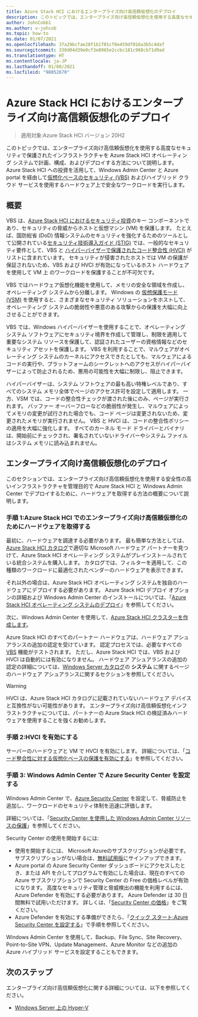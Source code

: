 ```yaml
---
title: Azure Stack HCI におけるエンタープライズ向け高信頼仮想化のデプロイ
description: このトピックでは、エンタープライズ向け高信頼仮想化を使用する高度なセキュリティで保護されたインフラストラクチャを Azure Stack HCI オペレーティング システムで計画、構成、およびデプロイする方法について説明します。
author: JohnCobb1
ms.author: v-johcob
ms.topic: how-to
ms.date: 01/07/2021
ms.openlocfilehash: 37a29bcfae28f1b1f01cf8e459df016a3b5c4daf
ms.sourcegitcommit: 330d04d39e0cf3e8965e2ccbc181c968cb71d9ad
ms.translationtype: HT
ms.contentlocale: ja-JP
ms.lasthandoff: 01/08/2021
ms.locfileid: "98052670"
---
```

# <a name="deploy-trusted-enterprise-virtualization-on-azure-stack-hci"></a>Azure Stack HCI におけるエンタープライズ向け高信頼仮想化のデプロイ

>適用対象:Azure Stack HCI バージョン 20H2

このトピックでは、エンタープライズ向け高信頼仮想化を使用する高度なセキュリティで保護されたインフラストラクチャを Azure Stack HCI オペレーティング システムで計画、構成、およびデプロイする方法について説明します。 Azure Stack HCI への投資を活用して、Windows Admin Center と Azure portal を経由して[仮想化ベースのセキュリティ (VBS)](https://docs.microsoft.com/windows-hardware/design/device-experiences/oem-vbs) およびハイブリッド クラウド サービスを使用するハードウェア上で安全なワークロードを実行します。

## <a name="overview"></a>概要
VBS は、[Azure Stack HCI におけるセキュリティ投資](/windows-server/get-started-19/whats-new-19#security)のキー コンポーネントであり、セキュリティの脅威からホストと仮想マシン (VM) を保護します。 たとえば、国防総省 (DoD) 情報システムのセキュリティを強化するためのツールとして公開されている[セキュリティ技術導入ガイド (STIG)](https://nvd.nist.gov/ncp/checklist/914) では、一般的なセキュリティ要件として、VBS と [ハイパーバイザーで保護されたコード整合性 (HVCI)](https://docs.microsoft.com/windows-hardware/drivers/bringup/device-guard-and-credential-guard) がリストに含まれています。 セキュリティが侵害されたホストでは VM の保護が保証されないため、VBS および HVCI が有効になっているホスト ハードウェアを使用して VM 上 のワークロードを保護することが不可欠です。

VBS ではハードウェア仮想化機能を使用して、メモリの安全な領域を作成し、オペレーティング システムから分離します。 Windows の [仮想保護モード (VSM)](https://docs.microsoft.com/virtualization/hyper-v-on-windows/tlfs/vsm) を使用すると、さまざまなセキュリティ ソリューションをホストして、オペレーティング システムの脆弱性や悪意のある攻撃からの保護を大幅に向上させることができます。

VBS では、Windows ハイパーバイザーを使用することで、オペレーティング システム ソフトウェアにセキュリティ境界を作成して管理し、制限を適用して重要なシステム リソースを保護して、認証されたユーザーの資格情報などのセキュリティ アセットを保護します。 VBS を利用することで、マルウェアがオペレーティング システムのカーネルにアクセスできたとしても、マルウェアによるコードの実行や、プラットフォームのシークレットへのアクセスがハイパーバイザーによって防止されるため、悪用の可能性を大幅に制限し、阻止できます。

ハイパーバイザーは、システム ソフトウェアの最も高い特権レベルであり、すべてのシステム メモリ全体でページのアクセス許可を設定して適用します。 一方、VSM では、コードの整合性チェックが渡された後にのみ、ページが実行されます。 バッファー オーバーフローなどの脆弱性が発生し、マルウェアによってメモリの変更が試行された場合でも、コード ページは変更されないため、変更されたメモリが実行されません。 VBS と HVCI は、コードの整合性ポリシーの適用を大幅に強化します。 すべてのカーネル モード ドライバーとバイナリは、開始前にチェックされ、署名されていないドライバーやシステム ファイルはシステム メモリに読み込まれません。

## <a name="deploy-trusted-enterprise-virtualization"></a>エンタープライズ向け高信頼仮想化のデプロイ
このセクションでは、エンタープライズ向け高信頼仮想化を使用する安全性の高いインフラストラクチャを管理目的で Azure Stack HCI と Windows Admin Center でデプロイするために、ハードウェアを取得する方法の概要について説明します。

### <a name="step-1-acquire-hardware-for-trusted-enterprise-virtualization-on-azure-stack-hci"></a>手順 1:Azure Stack HCI でのエンタープライズ向け高信頼仮想化のためにハードウェアを取得する
最初に、ハードウェアを調達する必要があります。 最も簡単な方法としては、[Azure Stack HCI カタログ](https://hcicatalog.azurewebsites.net)で適切な Microsoft ハードウェア パートナーを見つけて、Azure Stack HCI オペレーティング システムがプレインストールされている統合システムを購入します。 カタログでは、フィルターを適用して、この種類のワークロードに最適化されたベンダーのハードウェアを表示できます。

それ以外の場合は、Azure Stack HCI オペレーティング システムを独自のハードウェアにデプロイする必要があります。 Azure Stack HCI デプロイ オプションの詳細および Windows Admin Center のインストールについては、「[Azure Stack HCI オペレーティング システムのデプロイ](./operating-system.md)」を参照してください。

次に、Windows Admin Center を使用して、[Azure Stack HCI クラスターを作成します](./create-cluster.md)。

Azure Stack HCI のすべてのパートナー ハードウェアは、ハードウェア アシュアランスの追加の認定を受けています。 認定プロセスでは、必要なすべての [VBS](https://docs.microsoft.com/windows-hardware/design/device-experiences/oem-vbs) 機能がテストされます。 ただし、Azure Stack HCI では、VBS および HVCI は自動的には有効になりません。 ハードウェア アシュアランスの追加の認定の詳細については、[Windows Server カタログ](https://www.windowsservercatalog.com/content.aspx?ctf=AQinfo-systems.htm#:~:text=Hardware%20Assurance%20Windows%20Server%20systems%20that%20are%20awarded,of%20Windows%20Server%2C%20starting%20with%20Windows%20Server%202016)の **システム** に関するページのハードウェア アシュアランスに関するセクションを参照してください。

   >[!WARNING]
   > HVCI は、Azure Stack HCI カタログに記載されていないハードウェア デバイスと互換性がない可能性があります。 エンタープライズ向け高信頼仮想化インフラストラクチャについては、パートナーの Azure Stack HCI の検証済みハードウェアを使用することを強くお勧めします。

### <a name="step-2-enable-hvci"></a>手順 2:HVCI を有効にする
サーバーのハードウェアと VM で HVCI を有効にします。 詳細については、「[コード整合性に対する仮想化ベースの保護を有効にする](https://docs.microsoft.com/windows/security/threat-protection/device-guard/enable-virtualization-based-protection-of-code-integrity)」を参照してください。

### <a name="step-3-set-up-azure-security-center-in-windows-admin-center"></a>手順 3: Windows Admin Center で Azure Security Center を設定する
Windows Admin Center で、[Azure Security Center](https://docs.microsoft.com/azure/security-center/security-center-introduction) を設定して、脅威防止を追加し、ワークロードのセキュリティ体制を迅速に評価します。

詳細については、「[Security Center を使用した Windows Admin Center リソースの保護](https://docs.microsoft.com/azure/security-center/windows-admin-center-integration)」を参照してください。

Security Center の使用を開始するには:
- 使用を開始するには、 Microsoft Azureのサブスクリプションが必要です。 サブスクリプションがない場合は、[無料試用版](https://azure.microsoft.com/free)にサインアップできます。
- Azure portal の Azure Security Center ダッシュボードにアクセスしたとき、または API を介してプログラムで有効にした場合は、現在のすべての Azure サブスクリプションで Security Center の Free の価格レベルが有効になります。
高度なセキュリティ管理と脅威検出の機能を利用するには、Azure Defender を有効にする必要があります。 Azure Defender は 30 日間無料で試用いただけます。 詳しくは、「[Security Center の価格](https://azure.microsoft.com/pricing/details/security-center)」をご覧ください。
- Azure Defender を有効にする準備ができたら、「[クイック スタート:Azure Security Center を設定する](https://docs.microsoft.com/azure/security-center/security-center-get-started)」で手順を参照してください。

Windows Admin Center を使用して、Backup、File Sync、Site Recovery、Point-to-Site VPN、Update Management、Azure Monitor などの追加の Azure ハイブリッド サービスを設定することもできます。

## <a name="next-steps"></a>次のステップ
エンタープライズ向け高信頼仮想化に関する詳細については、以下を参照してください。
- [Windows Server 上の Hyper-V](/windows-server/virtualization/hyper-v/hyper-v-on-windows-server)
